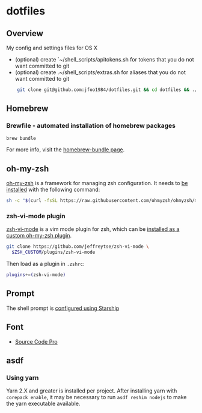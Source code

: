 # dotfiles

## Overview

My config and settings files for OS X

* (optional) create `~/shell_scripts/apitokens.sh for tokens that you do not want committed to git
* (optional) create .~/shell_scripts/extras.sh for aliases that you do not want committed to git

```sh
    git clone git@github.com:jfoo1984/dotfiles.git && cd dotfiles && ./sync.sh
```

## Homebrew

### Brewfile - automated installation of homebrew packages

```sh
brew bundle
```

For more info, visit the [homebrew-bundle page](https://github.com/Homebrew/homebrew-bundle).

## oh-my-zsh

[oh-my-zsh](https://github.com/ohmyzsh/ohmyzsh) is a framework for managing zsh configuration.  It needs to [be installed](https://github.com/ohmyzsh/ohmyzsh?tab=readme-ov-file#basic-installation) with the following command:

```sh
sh -c "$(curl -fsSL https://raw.githubusercontent.com/ohmyzsh/ohmyzsh/master/tools/install.sh)"
```

### zsh-vi-mode plugin

[zsh-vi-mode](https://github.com/jeffreytse/zsh-vi-mode) is a vim mode plugin for zsh, which can be [installed as a custom oh-my-zsh plugin](https://github.com/jeffreytse/zsh-vi-mode?tab=readme-ov-file#as-an-oh-my-zsh-custom-plugin).

```sh
git clone https://github.com/jeffreytse/zsh-vi-mode \
  $ZSH_CUSTOM/plugins/zsh-vi-mode
```

Then load as a plugin in `.zshrc`:

```sh
plugins+=(zsh-vi-mode)
```

## Prompt

The shell prompt is [configured using Starship](https://starship.rs/config/#prompt)

## Font

* [Source Code Pro](https://github.com/adobe-fonts/source-code-pro)

## asdf

### Using yarn

Yarn 2.X and greater is installed per project.  After installing yarn with `corepack enable`, it may be necessary to run `asdf reshim nodejs` to make the yarn executable available.
